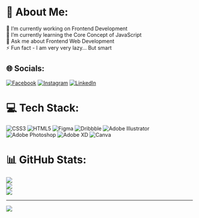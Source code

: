 # 💫 About Me:
🔭 I’m currently working on Frontend Development<br>🌱 I’m currently learning the Core Concept of JavaScript<br>💬 Ask me about Frontend Web Development <br>⚡ Fun fact - I am very very lazy... But smart


## 🌐 Socials:
[![Facebook](https://img.shields.io/badge/Facebook-%231877F2.svg?logo=Facebook&logoColor=white)](https://facebook.com/fb.mehedihasan.offc) [![Instagram](https://img.shields.io/badge/Instagram-%23E4405F.svg?logo=Instagram&logoColor=white)](https://instagram.com/_mehedii_hasan_) [![LinkedIn](https://img.shields.io/badge/LinkedIn-%230077B5.svg?logo=linkedin&logoColor=white)](https://linkedin.com/in/mehedihasan-in) 

# 💻 Tech Stack:
![CSS3](https://img.shields.io/badge/css3-%231572B6.svg?style=for-the-badge&logo=css3&logoColor=white) ![HTML5](https://img.shields.io/badge/html5-%23E34F26.svg?style=for-the-badge&logo=html5&logoColor=white) ![Figma](https://img.shields.io/badge/figma-%23F24E1E.svg?style=for-the-badge&logo=figma&logoColor=white) ![Dribbble](https://img.shields.io/badge/Dribbble-EA4C89?style=for-the-badge&logo=dribbble&logoColor=white) ![Adobe Illustrator](https://img.shields.io/badge/adobe%20illustrator-%23FF9A00.svg?style=for-the-badge&logo=adobe%20illustrator&logoColor=white) ![Adobe Photoshop](https://img.shields.io/badge/adobe%20photoshop-%2331A8FF.svg?style=for-the-badge&logo=adobe%20photoshop&logoColor=white) ![Adobe XD](https://img.shields.io/badge/Adobe%20XD-470137?style=for-the-badge&logo=Adobe%20XD&logoColor=#FF61F6) ![Canva](https://img.shields.io/badge/Canva-%2300C4CC.svg?style=for-the-badge&logo=Canva&logoColor=white)
# 📊 GitHub Stats:
![](https://github-readme-stats.vercel.app/api?username=mehu-hub&theme=omni&hide_border=false&include_all_commits=false&count_private=false)<br/>
![](https://github-readme-streak-stats.herokuapp.com/?user=mehu-hub&theme=omni&hide_border=false)<br/>
![](https://github-readme-stats.vercel.app/api/top-langs/?username=mehu-hub&theme=omni&hide_border=false&include_all_commits=false&count_private=false&layout=compact)

---
[![](https://visitcount.itsvg.in/api?id=mehu-hub&icon=1&color=9)](https://visitcount.itsvg.in)

<!-- Proudly created with GPRM ( https://gprm.itsvg.in ) -->
